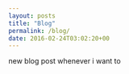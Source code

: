 ```yaml
---
layout: posts
title: "Blog"
permalink: /blog/
date: 2016-02-24T03:02:20+00
---
```


new blog post whenever i want to 